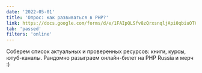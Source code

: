 ```yaml
---
date: '2022-05-01'
title: 'Опрос: как развиваться в PHP?'
link: https://docs.google.com/forms/d/e/1FAIpQLSfv8zQrxsnqljApi0qbiuOT6I-dtz0fWW_nzCfqhKMH4N0KRw/viewform
tab: 'passed'
filters: 'online'
---
```


Соберем список актуальных и проверенных ресурсов: книги, курсы, ютуб-каналы. Рандомно разыграем онлайн-билет на PHP Russia и мерч :)
